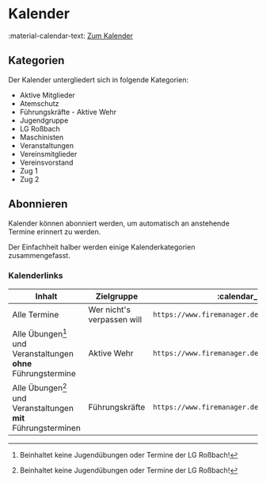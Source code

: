 # Kalender

:material-calendar-text: [Zum Kalender](../../Termine/Termine.md)

## Kategorien

Der Kalender untergliedert sich in folgende Kategorien:

* Aktive Mitglieder
* Atemschutz
* Führungskräfte - Aktive Wehr
* Jugendgruppe
* LG Roßbach
* Maschinisten
* Veranstaltungen
* Vereinsmitglieder
* Vereinsvorstand
* Zug 1
* Zug 2

## Abonnieren

Kalender können abonniert werden, um automatisch an anstehende Termine erinnert zu werden.

Der Einfachheit halber werden einige Kalenderkategorien zusammengefasst.

### Kalenderlinks

| Inhalt                                                            | Zielgruppe                 | :calendar_spiral: ICAL Link                                 |
|-------------------------------------------------------------------|----------------------------|-------------------------------------------------------------|
| Alle Termine                                                      | Wer nicht's verpassen will | `https://www.firemanager.de/portal/kalender/wG7BKD0baN.ics` |
| Alle Übungen[^1] und Veranstaltungen<br/>**ohne** Führungstermine | Aktive Wehr                | `https://www.firemanager.de/portal/kalender/2zVmlmJuNu.ics` |
| Alle Übungen[^1] und Veranstaltungen<br/>**mit** Führungsterminen | Führungskräfte             | `https://www.firemanager.de/portal/kalender/vOoXp8IhN5.ics` |

[^1]: Beinhaltet keine Jugendübungen oder Termine der LG Roßbach!

